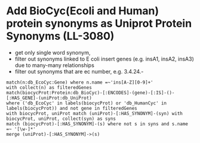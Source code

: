 # Add BioCyc(Ecoli and Human) protein synonyms as Uniprot Protein Synonyms (LL-3080)

-   get only single word synonym,
-   filter out synonyms linked to E coli insert genes (e.g. insA1, insA2, insA3) due to many-many relationships
-   filter out synonyms that are ec number, e.g. 3.4.24.-

```
match(n:db_EcoCyc:Gene) where n.name =~'ins[A-Z][0-9]+'
with collect(n) as filteredGenes
match(biocycProt:Protein:db_BioCyc)-[:ENCODES]-(gene)-[:IS]-()-[:HAS_GENE]-(uniProt:db_UniProt)
where ('db_EcoCyc' in labels(biocycProt) or 'db_HumanCyc' in labels(biocycProt)) and not gene in filteredGenes
with biocycProt, uniProt match (uniProt)-[:HAS_SYNONYM]-(syn) with biocycProt, uniProt, collect(syn) as syns
match (biocycProt)-[:HAS_SYNONYM]-(s) where not s in syns and s.name =~ '[\w-]*'
merge (uniProt)-[:HAS_SYNONYM]->(s)
```
